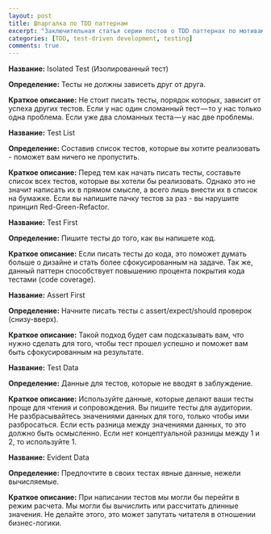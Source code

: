 ```yaml
---
layout: post
title: Шпаргалка по TDD паттернам
excerpt: "Заключительная статья серии постов о TDD паттернах по мотивам чтения замечательной книги Test-Driven Development By Example - Kent Beck"
categories: [TDD, test-driven development, testing]
comments: true
---
```


<b>Название:</b> Isolated Test (Изолированный тест)

<b>Определение:</b> Тесты не должны зависеть друг от друга.

<b>Краткое описание:</b> Не стоит писать тесты, порядок которых, зависит от успеха других тестов. Если у нас один сломанный тест — то у нас только одна проблема. Если уже два сломанных теста — у нас две проблемы.

<b>Название:</b> Test List

<b>Определение:</b> Составив список тестов, которые вы хотите реализовать - поможет вам ничего не пропустить.

<b>Краткое описание:</b> Перед тем как начать писать тесты, составьте список всех тестов, которые вы хотели бы реализовать. Однако это не значит написать их в прямом смысле, а всего лишь внести их в список на бумажке. Если вы напишите пачку тестов за раз - вы нарушите принцип Red-Green-Refactor.

<b>Название:</b> Test First

<b>Определение:</b> Пишите тесты до того, как вы напишете код.

<b>Краткое описание:</b> Если писать тесты до кода, это поможет думать больше о дизайне и стать более сфокусированным на задаче. Так же, данный паттерн способствует повышению процента покрытия кода тестами (code coverage).

<b>Название:</b> Assert First

<b>Определение:</b> Начните писать тесты с assert/expect/should проверок (снизу-вверх). 

<b>Краткое описание:</b> Такой подход будет сам подсказывать вам, что нужно сделать для того, чтобы тест прошел успешно и поможет вам быть сфокусированным на результате.

<b>Название:</b> Test Data

<b>Определение:</b> Данные для тестов, которые не вводят в заблуждение.

<b>Краткое описание:</b> Используйте данные, которые делают ваши тесты проще для чтения и сопровождения. Вы пишите тесты для аудитории. Не разбрасывайтесь значениями данных для того, только чтобы ими разбросаться. Если есть разница между значениями данных, то это должно быть осмысленно. Если нет концептуальной разницы между 1 и 2, то используйте 1.

<b>Название:</b> Evident Data

<b>Определение:</b> Предпочтите в своих тестах явные данные, нежели вычисляемые.

<b>Краткое описание:</b> При написании тестов мы могли бы перейти в режим расчета. Мы могли бы вычислить или рассчитать длинные значения. Не делайте этого, это может запутать читателя в отношении бизнес-логики.
